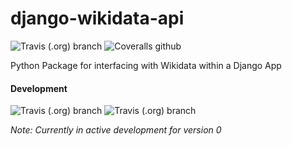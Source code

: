 # django-wikidata-api
![Travis (.org) branch](https://img.shields.io/travis/kennethsn/django-wikidata-api/master?label=latest%20build&logo=travis&style=flat-square)
![Coveralls github](https://img.shields.io/coveralls/github/kennethsn/django-wikidata-api?style=flat-square)

Python Package for interfacing with Wikidata within a Django App


#### Development
![Travis (.org) branch](https://img.shields.io/travis/kennethsn/django-wikidata-api/next-version?label=next%20version&logo=travis&style=flat-square)
![Travis (.org) branch](https://img.shields.io/travis/kennethsn/django-wikidata-api/next-release?label=next%20release&logo=travis&style=flat-square)

_Note: Currently in active development for version 0_
